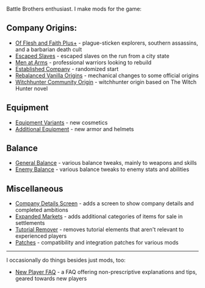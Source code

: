 Battle Brothers enthusiast. I make mods for the game:

## Company Origins:
- [Of Flesh and Faith Plus+](https://github.com/jcsato/of_flesh_and_faith_plus) - plague-sticken explorers, southern assassins, and a barbarian death cult
- [Escaped Slaves](https://github.com/jcsato/sato_escaped_slaves_mod) - escaped slaves on the run from a city state
- [Men at Arms](https://github.com/jcsato/sato_men_at_arms_mod) - professional warriors looking to rebuild
- [Established Company](https://github.com/jcsato/sato_established_company_mod) - randomized start
- [Rebalanced Vanilla Origins](https://github.com/jcsato/sato_rebalanced_vanilla_origins) - mechanical changes to some official origins
- [Witchhunter Community Origin](https://github.com/jcsato/witchhunter_community_origin) - witchhunter origin based on The Witch Hunter novel

## Equipment
- [Equipment Variants](https://github.com/jcsato/sato_equipment_variants_mod) - new cosmetics
- [Additional Equipment](https://github.com/jcsato/sato_additional_equipment_mod) - new armor and helmets

## Balance
- [General Balance](https://github.com/jcsato/sato_balance_mod) - various balance tweaks, mainly to weapons and skills
- [Enemy Balance](https://github.com/jcsato/sato_enemy_balance_mod) - various balance tweaks to enemy stats and abilities

## Miscellaneous
- [Company Details Screen](https://github.com/jcsato/company_details_screen) - adds a screen to show company details and completed ambitions
- [Expanded Markets](https://github.com/jcsato/sato_expanded_markets_mod) - adds additional categories of items for sale in settlements
- [Tutorial Remover](https://github.com/jcsato/tutorial_remover) - removes tutorial elements that aren't relevant to experienced players
- [Patches](https://github.com/jcsato/bbros_mod_patches) - compatibility and integration patches for various mods

---

I occasionally do things besides just mods, too:

- [New Player FAQ](https://steamcommunity.com/sharedfiles/filedetails/?id=2549815780) - a FAQ offering non-prescriptive explanations and tips, geared towards new players

<!--
**jcsato/jcsato** is a ✨ _special_ ✨ repository because its `README.md` (this file) appears on your GitHub profile.

Here are some ideas to get you started:

- 🔭 I’m currently working on ...
- 🌱 I’m currently learning ...
- 👯 I’m looking to collaborate on ...
- 🤔 I’m looking for help with ...
- 💬 Ask me about ...
- 📫 How to reach me: ...
- 😄 Pronouns: ...
- ⚡ Fun fact: ...
-->
